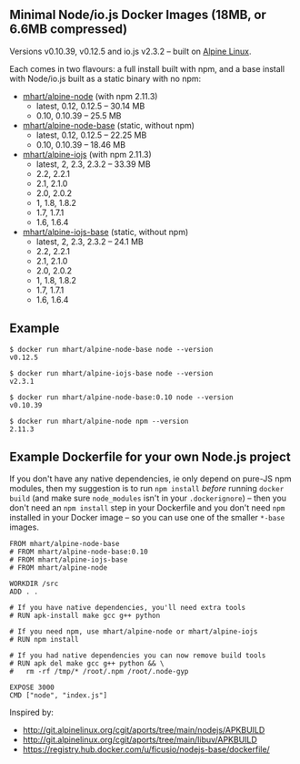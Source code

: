 Minimal Node/io.js Docker Images (18MB, or 6.6MB compressed)
------------------------------------------------------------

Versions v0.10.39, v0.12.5 and io.js v2.3.2 –
built on [Alpine Linux](http://alpinelinux.org/).

Each comes in two flavours: a full install built with npm, and a base install
with Node/io.js built as a static binary with no npm:

- [mhart/alpine-node](https://registry.hub.docker.com/u/mhart/alpine-node/) (with npm 2.11.3)
  - latest, 0.12, 0.12.5 – 30.14 MB
  - 0.10, 0.10.39 – 25.5 MB
- [mhart/alpine-node-base](https://registry.hub.docker.com/u/mhart/alpine-node-base/) (static, without npm)
  - latest, 0.12, 0.12.5 – 22.25 MB
  - 0.10, 0.10.39 – 18.46 MB
- [mhart/alpine-iojs](https://registry.hub.docker.com/u/mhart/alpine-iojs/) (with npm 2.11.3)
  - latest, 2, 2.3, 2.3.2 – 33.39 MB
  - 2.2, 2.2.1
  - 2.1, 2.1.0
  - 2.0, 2.0.2
  - 1, 1.8, 1.8.2
  - 1.7, 1.7.1
  - 1.6, 1.6.4
- [mhart/alpine-iojs-base](https://registry.hub.docker.com/u/mhart/alpine-iojs-base/) (static, without npm)
  - latest, 2, 2.3, 2.3.2 – 24.1 MB
  - 2.2, 2.2.1
  - 2.1, 2.1.0
  - 2.0, 2.0.2
  - 1, 1.8, 1.8.2
  - 1.7, 1.7.1
  - 1.6, 1.6.4

Example
-------

    $ docker run mhart/alpine-node-base node --version
    v0.12.5

    $ docker run mhart/alpine-iojs-base node --version
    v2.3.1

    $ docker run mhart/alpine-node-base:0.10 node --version
    v0.10.39

    $ docker run mhart/alpine-node npm --version
    2.11.3

Example Dockerfile for your own Node.js project
-----------------------------------------------

If you don't have any native dependencies, ie only depend on pure-JS npm
modules, then my suggestion is to run `npm install` *before* running
`docker build` (and make sure `node_modules` isn't in your `.dockerignore`) –
then you don't need an `npm install` step in your Dockerfile and you don't need
`npm` installed in your Docker image – so you can use one of the smaller
`*-base` images.

    FROM mhart/alpine-node-base
    # FROM mhart/alpine-node-base:0.10
    # FROM mhart/alpine-iojs-base
    # FROM mhart/alpine-node

    WORKDIR /src
    ADD . .

    # If you have native dependencies, you'll need extra tools
    # RUN apk-install make gcc g++ python

    # If you need npm, use mhart/alpine-node or mhart/alpine-iojs
    # RUN npm install

    # If you had native dependencies you can now remove build tools
    # RUN apk del make gcc g++ python && \
    #   rm -rf /tmp/* /root/.npm /root/.node-gyp

    EXPOSE 3000
    CMD ["node", "index.js"]

Inspired by:

- http://git.alpinelinux.org/cgit/aports/tree/main/nodejs/APKBUILD
- http://git.alpinelinux.org/cgit/aports/tree/main/libuv/APKBUILD
- https://registry.hub.docker.com/u/ficusio/nodejs-base/dockerfile/
